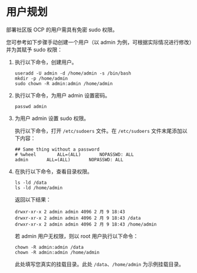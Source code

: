 # 用户规划

部署社区版 OCP 的用户需具有免密 sudo 权限。

您可参考如下步骤手动创建一个用户（以 admin 为例，可根据实际情况进行修改）并为其赋予 sudo 权限：

   1. 执行以下命令，创建用户。

      ```shell
      useradd -U admin -d /home/admin -s /bin/bash
      mkdir -p /home/admin
      sudo chown -R admin:admin /home/admin
      ```

   2. 执行以下命令，为用户 admin 设置密码。

      ```shell
      passwd admin
      ```

   3. 为用户 admin 设置 sudo 权限。

      执行以下命令，打开 `/etc/sudoers` 文件。在 `/etc/sudoers` 文件末尾添加以下内容：

      ```shell
      ## Same thing without a password
      # %wheel        ALL=(ALL)       NOPASSWD: ALL
      admin       ALL=(ALL)       NOPASSWD: ALL
      ```

   4. 在执行以下命令，查看目录权限。

      ```shell
      ls -ld /data
      ls -ld /home/admin
      ```

      返回以下结果：

      ```shell
      drwxr-xr-x 2 admin admin 4096 2 月 9 18:43
      drwxr-xr-x 2 admin admin 4096 2 月 9 18:43 /data
      drwxr-xr-x 2 admin admin 4096 2 月 9 18:43 /home/admin
      ```

      若 admin 用户无权限，则以 root 用户执行以下命令：

      ```shell
      chown -R admin:admin /data
      chown -R admin:admin /home/admin
       ```

      此处填写您真实的挂载目录。此处 `/data`、`/home/admin` 为示例挂载目录。

